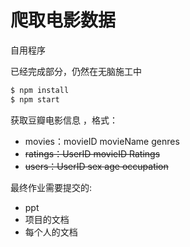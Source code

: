 # 爬取电影数据

自用程序

已经完成部分，仍然在无脑施工中

```bash
$ npm install
$ npm start
```

获取豆瓣电影信息 ，格式：
- movies：movieID movieName genres
- <del>ratings：UserID movieID Ratings</del>
- <del>users：UserID sex age occupation</del>

最终作业需要提交的:

* ppt 
* 项目的文档
* 每个人的文档
